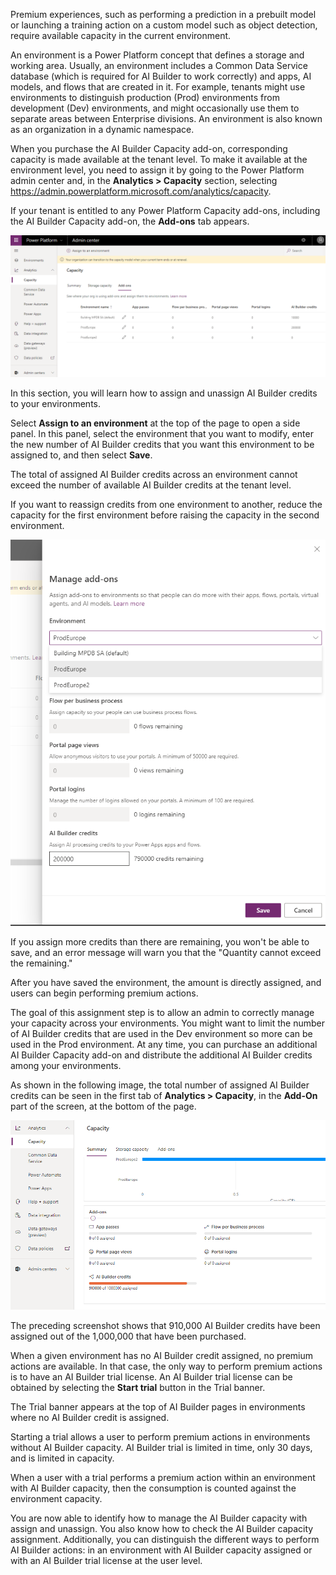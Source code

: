 Premium experiences, such as performing a prediction in a prebuilt model or launching a training action on a custom model such as object detection, require available capacity in the current environment.

An environment is a Power Platform concept that defines a storage and working area. Usually, an environment includes a Common Data Service database (which is required for AI Builder to work correctly) and apps, AI models, and flows that are created in it. For example, tenants might use environments to distinguish production (Prod) environments from development (Dev) environments, and might occasionally use them to separate areas between Enterprise divisions. An environment is also known as an organization in a dynamic namespace.

When you purchase the AI Builder Capacity add-on, corresponding capacity is made available at the tenant level. To make it available at the environment level, you need to assign it by going to the Power Platform admin center and, in the **Analytics > Capacity** section, selecting <https://admin.powerplatform.microsoft.com/analytics/capacity>.

If your tenant is entitled to any Power Platform Capacity add-ons, including the AI Builder Capacity add-on, the **Add-ons** tab appears.

![A screenshot of a computer Description automatically generated](../media/image5.png)

In this section, you will learn how to assign and unassign AI Builder credits to your environments.

Select **Assign to an environment** at the top of the page to open a side panel. In this panel, select the environment that you want to modify, enter the new number of AI Builder credits that you want this environment to be assigned to, and then select **Save**.

The total of assigned AI Builder credits across an environment cannot exceed the number of available AI Builder credits at the tenant level.

If you want to reassign credits from one environment to another, reduce the capacity for the first environment before raising the capacity in the second environment.

![A screenshot of a cell phone Description automatically generated](../media/image6.png)

If you assign more credits than there are remaining, you won't be able to save, and an error message will warn you that the "Quantity cannot exceed the remaining."

After you have saved the environment, the amount is directly assigned, and users can begin performing premium actions.

The goal of this assignment step is to allow an admin to correctly manage your capacity across your environments. You might want to limit the number of AI Builder credits that are used in the Dev environment so more can be used in the Prod environment. At any time, you can purchase an additional AI Builder Capacity add-on and distribute the additional AI Builder credits among your environments.

As shown in the following image, the total number of assigned AI Builder credits can be seen in the first tab of **Analytics > Capacity**, in the **Add-On** part of the screen, at the bottom of the page.

![A screenshot of a cell phone Description automatically generated](../media/image7.png)

The preceding screenshot shows that 910,000 AI Builder credits have been assigned out of the 1,000,000 that have been purchased.

When a given environment has no AI Builder credit assigned, no premium actions are available. In that case, the only way to perform premium actions is to have an AI Builder trial license. An AI Builder trial license can be obtained by selecting the **Start trial** button in the Trial banner.

The Trial banner appears at the top of AI Builder pages in environments where no AI Builder credit is assigned.

Starting a trial allows a user to perform premium actions in environments without AI Builder capacity. AI Builder trial is limited in time, only 30 days, and is limited in capacity.

When a user with a trial performs a premium action within an environment with AI Builder capacity, then the consumption is counted against the environment capacity.

You are now able to identify how to manage the AI Builder capacity with assign and unassign. You also know how to check the AI Builder capacity assignment. Additionally, you can distinguish the different ways to perform AI Builder actions: in an environment with AI Builder capacity assigned or with an AI Builder trial license at the user level.
